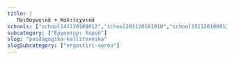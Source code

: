 ```yaml
---
title: |
   Παιδαγωγικά + Καλιτεχνικά
schools: ["school141120180012","school281120181910","school151120180012","school171120181910","school301120182300","school231120180124","school271120180403","school301120182148","school301120182203","school281120181729","school281120181744","school281120181841","school131120181548","school301120182344","school011220180110","","","","","","","","","","","","","","","",""]
subcategory: ["Εργαστηρι Χορού"]
slug: "paidagogika-kallitexnika"
slugSubcategory: ["ergastiri-xorou"]
---
```




